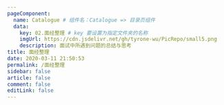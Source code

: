 ```yaml
---
pageComponent:
  name: Catalogue # 组件名：Catalogue => 目录页组件
  data:
    key: 02.面经整理 # key 要设置为指定文件夹的名称
    imgUrl: https://cdn.jsdelivr.net/gh/tyrone-wu/PicRepo/small5.png
    description: 面试中所遇到问题的总结与思考
title: 面经整理
date: 2020-03-11 21:50:53
permalink: /面经整理
sidebar: false
article: false
comment: false
editLink: false
---
```

